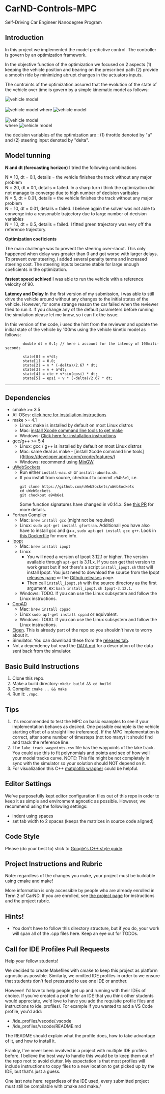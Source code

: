 # CarND-Controls-MPC
Self-Driving Car Engineer Nanodegree Program

## Introduction
In this project we implemented the model predictive control. The controller is govern by an optimization framework. 

In the objective function of the optimization we focused on 2 aspects (1) keeping the vehicle position and bearing on the prescribed path (2) provide a smooth ride by minimizing abrupt changes in the actuators inputs.

The contraints of the optimization assured that the evolution of the state of the vehicle over time is govern by a simple kinematic model as follows:

![vehicle model](./kineticModel.png)<br />
<br />
![vehicle model](./cte1.png)
where 
![vehicle model](./cte2.png)<br />
<br />
![vehicle model](./psi1.png)<br />
where
![vehicle model](./psi2.png)
  
the decision variables of the optimization are : (1) throttle denoted by "a" and (2) steering input denoted by "delta". 

## Model tunning 

**N and dt (forecasting horizon)**
I tried the following combinations

N = 10, dt = 0.1,  details =  the vehicle finishes the track without any major problem<br />
N = 20, dt = 0.1,  details =  failed. In a sharp turn i think the optimization did not manage to converge due to high number of decision varibales<br />
N = 5,  dt = 0.01, details =  the vehicle finishes the track without any major problem<br />
N = 10, dt = 0.01, details =  failed. I believe again the solver was not able to converge into a reasonable trajectory due to large number of decision variables<br />
N = 10, dt = 0.5,  details =  failed. I fitted green trajectory was very off the reference trajectory. <br />

**Optimization coeficients**

The main challenge was to prevent the steering over-shoot. This only happened when delay was greater than 0 and got worse with larger delays. To prevent over steering, i added several penalty terms and increased steering cost. The steering inputs became stable for large enough coeficients in the optimization. 


**fastest speed achived**
I was able to run the vehicle with a reference velocity of 90. 


**Latency and Delay**
In the first version of my submission, i was able to still drive the vehicle around without any changes to the initial states of the vehicle. However, for some strange reason the car failed when the reviewer tried to run it. If you change any of the default parameters before running the simulation please let me know, so i can fix the issue.

In this version of the code, i used the hint from the reviewer and update the initial state of the vehicle by 100ms using the vehicle kinetic model as follows:

            double dt = 0.1; // here i account for the latency of 100mili-seconds

            state[0] = v*dt;
            state[1] = 0.0;
            state[2] = v * (-delta)/2.67 * dt;
            state[3] = v + a*dt;
            state[4] = cte + v*sin(epsi) * dt;
            state[5] = epsi + v * (-delta)/2.67 * dt;


---




## Dependencies

* cmake >= 3.5
 * All OSes: [click here for installation instructions](https://cmake.org/install/)
* make >= 4.1
  * Linux: make is installed by default on most Linux distros
  * Mac: [install Xcode command line tools to get make](https://developer.apple.com/xcode/features/)
  * Windows: [Click here for installation instructions](http://gnuwin32.sourceforge.net/packages/make.htm)
* gcc/g++ >= 5.4
  * Linux: gcc / g++ is installed by default on most Linux distros
  * Mac: same deal as make - [install Xcode command line tools]((https://developer.apple.com/xcode/features/)
  * Windows: recommend using [MinGW](http://www.mingw.org/)
* [uWebSockets](https://github.com/uWebSockets/uWebSockets)
  * Run either `install-mac.sh` or `install-ubuntu.sh`.
  * If you install from source, checkout to commit `e94b6e1`, i.e.
    ```
    git clone https://github.com/uWebSockets/uWebSockets 
    cd uWebSockets
    git checkout e94b6e1
    ```
    Some function signatures have changed in v0.14.x. See [this PR](https://github.com/udacity/CarND-MPC-Project/pull/3) for more details.
* Fortran Compiler
  * Mac: `brew install gcc` (might not be required)
  * Linux: `sudo apt-get install gfortran`. Additionall you have also have to install gcc and g++, `sudo apt-get install gcc g++`. Look in [this Dockerfile](https://github.com/udacity/CarND-MPC-Quizzes/blob/master/Dockerfile) for more info.
* [Ipopt](https://projects.coin-or.org/Ipopt)
  * Mac: `brew install ipopt`
  * Linux
    * You will need a version of Ipopt 3.12.1 or higher. The version available through `apt-get` is 3.11.x. If you can get that version to work great but if not there's a script `install_ipopt.sh` that will install Ipopt. You just need to download the source from the Ipopt [releases page](https://www.coin-or.org/download/source/Ipopt/) or the [Github releases](https://github.com/coin-or/Ipopt/releases) page.
    * Then call `install_ipopt.sh` with the source directory as the first argument, ex: `bash install_ipopt.sh Ipopt-3.12.1`. 
  * Windows: TODO. If you can use the Linux subsystem and follow the Linux instructions.
* [CppAD](https://www.coin-or.org/CppAD/)
  * Mac: `brew install cppad`
  * Linux `sudo apt-get install cppad` or equivalent.
  * Windows: TODO. If you can use the Linux subsystem and follow the Linux instructions.
* [Eigen](http://eigen.tuxfamily.org/index.php?title=Main_Page). This is already part of the repo so you shouldn't have to worry about it.
* Simulator. You can download these from the [releases tab](https://github.com/udacity/self-driving-car-sim/releases).
* Not a dependency but read the [DATA.md](./DATA.md) for a description of the data sent back from the simulator.


## Basic Build Instructions


1. Clone this repo.
2. Make a build directory: `mkdir build && cd build`
3. Compile: `cmake .. && make`
4. Run it: `./mpc`.

## Tips

1. It's recommended to test the MPC on basic examples to see if your implementation behaves as desired. One possible example
is the vehicle starting offset of a straight line (reference). If the MPC implementation is correct, after some number of timesteps
(not too many) it should find and track the reference line.
2. The `lake_track_waypoints.csv` file has the waypoints of the lake track. You could use this to fit polynomials and points and see of how well your model tracks curve. NOTE: This file might be not completely in sync with the simulator so your solution should NOT depend on it.
3. For visualization this C++ [matplotlib wrapper](https://github.com/lava/matplotlib-cpp) could be helpful.

## Editor Settings

We've purposefully kept editor configuration files out of this repo in order to
keep it as simple and environment agnostic as possible. However, we recommend
using the following settings:

* indent using spaces
* set tab width to 2 spaces (keeps the matrices in source code aligned)

## Code Style

Please (do your best to) stick to [Google's C++ style guide](https://google.github.io/styleguide/cppguide.html).

## Project Instructions and Rubric

Note: regardless of the changes you make, your project must be buildable using
cmake and make!

More information is only accessible by people who are already enrolled in Term 2
of CarND. If you are enrolled, see [the project page](https://classroom.udacity.com/nanodegrees/nd013/parts/40f38239-66b6-46ec-ae68-03afd8a601c8/modules/f1820894-8322-4bb3-81aa-b26b3c6dcbaf/lessons/b1ff3be0-c904-438e-aad3-2b5379f0e0c3/concepts/1a2255a0-e23c-44cf-8d41-39b8a3c8264a)
for instructions and the project rubric.

## Hints!

* You don't have to follow this directory structure, but if you do, your work
  will span all of the .cpp files here. Keep an eye out for TODOs.

## Call for IDE Profiles Pull Requests

Help your fellow students!

We decided to create Makefiles with cmake to keep this project as platform
agnostic as possible. Similarly, we omitted IDE profiles in order to we ensure
that students don't feel pressured to use one IDE or another.

However! I'd love to help people get up and running with their IDEs of choice.
If you've created a profile for an IDE that you think other students would
appreciate, we'd love to have you add the requisite profile files and
instructions to ide_profiles/. For example if you wanted to add a VS Code
profile, you'd add:

* /ide_profiles/vscode/.vscode
* /ide_profiles/vscode/README.md

The README should explain what the profile does, how to take advantage of it,
and how to install it.

Frankly, I've never been involved in a project with multiple IDE profiles
before. I believe the best way to handle this would be to keep them out of the
repo root to avoid clutter. My expectation is that most profiles will include
instructions to copy files to a new location to get picked up by the IDE, but
that's just a guess.

One last note here: regardless of the IDE used, every submitted project must
still be compilable with cmake and make./
